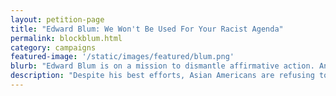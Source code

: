 ```yaml
---
layout: petition-page
title: "Edward Blum: We Won't Be Used For Your Racist Agenda"
permalink: blockblum.html
category: campaigns
featured-image: '/static/images/featured/blum.png'
blurb: "Edward Blum is on a mission to dismantle affirmative action. And he's using AAPIs to do it."
description: "Despite his best efforts, Asian Americans are refusing to be a part of Blum’s racist, anti-affirmative action agenda. The days of divide and conquer are over!"
---
```


<link href='https://actionnetwork.org/css/style-embed-whitelabel.css' rel='stylesheet' type='text/css' />
<script>window.yepnope || document.write('<script src="https://actionnetwork.org/assets/yepnope154-min.js"><\/script>');</script>
<script src='https://actionnetwork.org/widgets/v2/petition/edward-blum-we-wont-be-used-for-your-racist-agenda?format=js&source=widget&style=full'></script>
<div id='can-petition-area-edward-blum-we-wont-be-used-for-your-racist-agenda' style='width: 100%'><!-- this div is the target for our HTML insertion --></div>